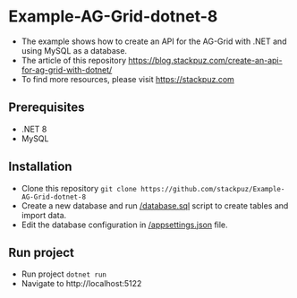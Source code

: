 # Example-AG-Grid-dotnet-8
- The example shows how to create an API for the AG-Grid with .NET and using MySQL as a database.
- The article of this repository https://blog.stackpuz.com/create-an-api-for-ag-grid-with-dotnet/
- To find more resources, please visit https://stackpuz.com

## Prerequisites
- .NET 8
- MySQL

## Installation
- Clone this repository `git clone https://github.com/stackpuz/Example-AG-Grid-dotnet-8`
- Create a new database and run [/database.sql](/database.sql) script to create tables and import data.
- Edit the database configuration in [/appsettings.json](/appsettings.json) file.

## Run project

- Run project `dotnet run`
- Navigate to http://localhost:5122